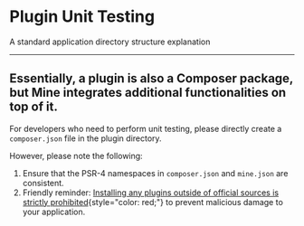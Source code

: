 # Plugin Unit Testing  

A standard application directory structure explanation  

---  

## Essentially, a plugin is also a Composer package, but Mine integrates additional functionalities on top of it.  

For developers who need to perform unit testing, please directly create a `composer.json` file in the plugin directory.  

However, please note the following:  

1. Ensure that the PSR-4 namespaces in `composer.json` and `mine.json` are consistent.  
2. Friendly reminder: [Installing any plugins outside of official sources is strictly prohibited](#){style="color: red;"} to prevent malicious damage to your application.